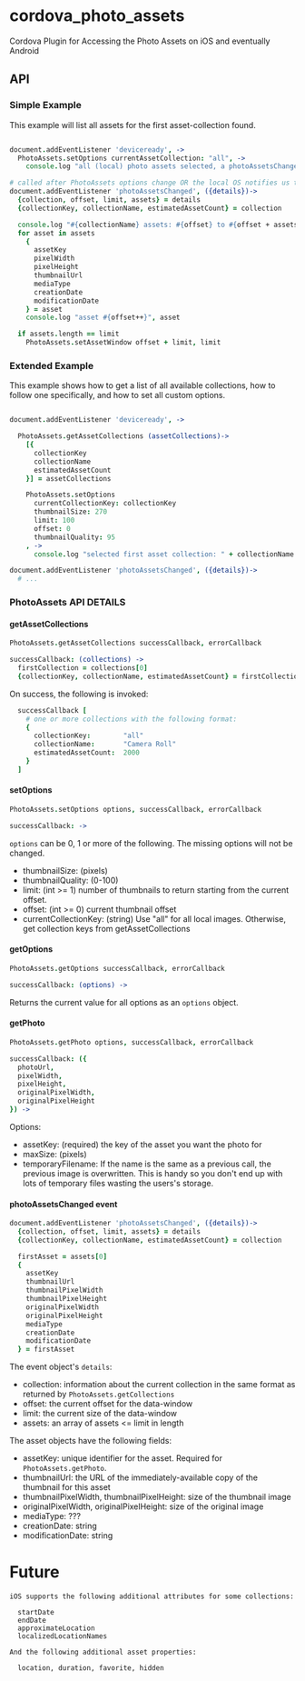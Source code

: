 # cordova_photo_assets
Cordova Plugin for Accessing the Photo Assets on iOS and eventually Android

## API

### Simple Example

This example will list all assets for the first asset-collection found.

```coffeescript

document.addEventListener 'deviceready', ->
  PhotoAssets.setOptions currentAssetCollection: "all", ->
    console.log "all (local) photo assets selected, a photoAssetsChanged event will follow shortly"

# called after PhotoAssets options change OR the local OS notifies us that the photos have changed.
document.addEventListener 'photoAssetsChanged', ({details})->
  {collection, offset, limit, assets} = details
  {collectionKey, collectionName, estimatedAssetCount} = collection

  console.log "#{collectionName} assets: #{offset} to #{offset + assets.length - 1}:"
  for asset in assets
    {
      assetKey
      pixelWidth
      pixelHeight
      thumbnailUrl
      mediaType
      creationDate
      modificationDate
    } = asset
    console.log "asset #{offset++}", asset

  if assets.length == limit
    PhotoAssets.setAssetWindow offset + limit, limit

```

### Extended Example

This example shows how to get a list of all available collections, how to follow one specifically, and how to set all custom options.

```coffeescript

document.addEventListener 'deviceready', ->

  PhotoAssets.getAssetCollections (assetCollections)->
    [{
      collectionKey
      collectionName
      estimatedAssetCount
    }] = assetCollections

    PhotoAssets.setOptions
      currentCollectionKey: collectionKey
      thumbnailSize: 270
      limit: 100
      offset: 0
      thumbnailQuality: 95
    , ->
      console.log "selected first asset collection: " + collectionName

document.addEventListener 'photoAssetsChanged', ({details})->
  # ...
```

### PhotoAssets API DETAILS

#### getAssetCollections
```coffeescript
PhotoAssets.getAssetCollections successCallback, errorCallback

successCallback: (collections) ->
  firstCollection = collections[0]
  {collectionKey, collectionName, estimatedAssetCount} = firstCollection
```

On success, the following is invoked:

```coffeescript
  successCallback [
    # one or more collections with the following format:
    {
      collectionKey:        "all"
      collectionName:       "Camera Roll"
      estimatedAssetCount:  2000
    }
  ]
```

#### setOptions
```coffeescript
PhotoAssets.setOptions options, successCallback, errorCallback

successCallback: ->
```

```options``` can be 0, 1 or more of the following. The missing options will not be changed.

* thumbnailSize:        (pixels)
* thumbnailQuality:     (0-100)
* limit:                (int >= 1) number of thumbnails to return starting from the current offset.
* offset:               (int >= 0) current thumbnail offset
* currentCollectionKey: (string) Use "all" for all local images. Otherwise, get collection keys from getAssetCollections


#### getOptions
```coffeescript
PhotoAssets.getOptions successCallback, errorCallback

successCallback: (options) ->
```

Returns the current value for all options as an ```options``` object.

#### getPhoto

```coffeescript
PhotoAssets.getPhoto options, successCallback, errorCallback

successCallback: ({
  photoUrl,
  pixelWidth,
  pixelHeight,
  originalPixelWidth,
  originalPixelHeight
}) ->
```

Options:

* assetKey:           (required) the key of the asset you want the photo for
* maxSize:            (pixels)
* temporaryFilename:  If the name is the same as a previous call, the previous image is overwritten. This is handy so you don't end up with lots of temporary files wasting the users's storage.

#### photoAssetsChanged event

```coffeescript
document.addEventListener 'photoAssetsChanged', ({details})->
  {collection, offset, limit, assets} = details
  {collectionKey, collectionName, estimatedAssetCount} = collection

  firstAsset = assets[0]
  {
    assetKey
    thumbnailUrl
    thumbnailPixelWidth
    thumbnailPixelHeight
    originalPixelWidth
    originalPixelHeight
    mediaType
    creationDate
    modificationDate
  } = firstAsset
```

The event object's ```details```:

* collection: information about the current collection in the same format as returned by ```PhotoAssets.getCollections```
* offset: the current offset for the data-window
* limit: the current size of the data-window
* assets: an array of assets <= limit in length

The asset objects have the following fields:

* assetKey: unique identifier for the asset. Required for ```PhotoAssets.getPhoto```.
* thumbnailUrl: the URL of the immediately-available copy of the thumbnail for this asset
* thumbnailPixelWidth, thumbnailPixelHeight: size of the thumbnail image
* originalPixelWidth, originalPixelHeight: size of the original image
* mediaType: ???
* creationDate: string
* modificationDate: string

# Future

```
iOS supports the following additional attributes for some collections:

  startDate
  endDate
  approximateLocation
  localizedLocationNames

And the following additional asset properties:

  location, duration, favorite, hidden
```
